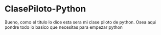# ClasePiloto-Python
Bueno, como el titulo lo dice esta sera mi clase piloto de python. Osea aqui pondre todo lo basico que necesitas para empezar python
